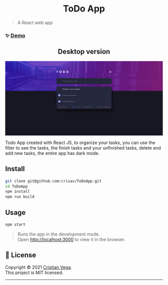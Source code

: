 <h1 align="center">ToDo App</h1>

> A React web app

### ✨ [Demo](https://crisav.github.io/ToDoApp/)

<h2 align="center">Desktop version</h2>

<img align="center" alt="desktop" src="docs/desktop.png" />

 Todo App created with React JS, to organize your tasks, you can use the filter to see the tasks, the finish tasks and your unfinished tasks, delete and add new tasks, the entire app has dark mode.

## Install

```sh
git clone git@github.com:crisav/ToDoApp.git
cd ToDoApp
npm install
npm run build
```

## Usage

```sh
npm start
```

> Runs the app in the development mode.\
> Open [http://localhost:3000](http://localhost:3000) to view it in the browser.

## 📝 License

Copyright © 2021 [Cristian Vega](https://github.com/crisav).<br />
This project is MIT licensed.

***